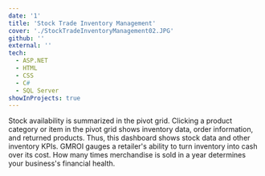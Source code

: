 ```yaml
---
date: '1'
title: 'Stock Trade Inventory Management'
cover: './StockTradeInventoryManagement02.JPG'
github: ''
external: ''
tech:
  - ASP.NET
  - HTML
  - CSS
  - C# 
  - SQL Server
showInProjects: true
---
```


Stock availability is summarized in the pivot grid. Clicking a product category or item in the pivot grid shows inventory data, order information, and returned products. Thus, this dashboard shows stock data and other inventory KPIs.
GMROI gauges a retailer's ability to turn inventory into cash over its cost. How many times merchandise is sold in a year determines your business's financial health.
